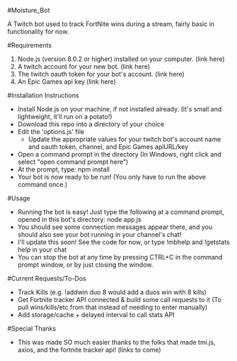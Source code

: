 #Moisture_Bot

A Twitch bot used to track FortNite wins during a stream, fairly basic in functionality for now.

#Requirements

1. Node.js (version 8.0.2 or higher) installed on your computer. (link here)
2. A twitch account for your new bot. (link here)
3. The twitch oauth token for your bot's account. (link here)
4. An Epic Games api key (link here)

#Installation Instructions

* Install Node.js on your machine, if not installed already. (It's small and lightweight, it'll run on a potato!)
* Download this repo into a directory of your choice
* Edit the 'options.js' file
  * Update the appropriate values for your twitch bot's account name and oauth token, channel, and Epic Games apiURL/key
* Open a command prompt in the directory (In Windows, right click and select "open command prompt here")
* At the prompt, type: npm install
* Your bot is now ready to be run! (You only have to run the above command once.)

#Usage

* Running the bot is easy! Just type the following at a command prompt, opened in this bot's directory: node app.js
* You should see some connection messages appear there, and you should also see your bot running in your channel's chat!
* I'll update this soon! See the code for now, or type !mbhelp and !getstats help in your chat
* You can stop the bot at any time by pressing CTRL+C in the command prompt window, or by just closing the window.

#Current Requests/To-Dos

* Track Kills (e.g. !addwin duo 8 would add a duos win with 8 kills)
* Get Fortnite tracker API connected & build some call requests to it (To pull wins/kills/etc from that instead of needing to enter manually)
* Add storage/cache + delayed interval to call stats API

#Special Thanks

* This was made SO much easier thanks to the folks that made tmi.js, axios, and the fortnite tracker api! (links to come)
